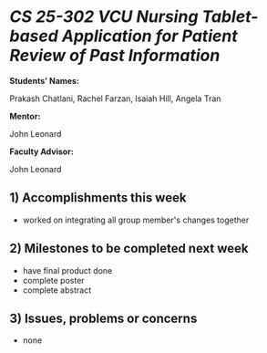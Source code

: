 # *CS 25-302 VCU Nursing Tablet-based Application for Patient Review of Past Information*

**Students' Names:**

Prakash Chatlani, Rachel Farzan, Isaiah Hill, Angela Tran

**Mentor:**

John Leonard

**Faculty Advisor:**

John Leonard

## 1) Accomplishments this week ##
   - worked on integrating all group member's changes together

## 2) Milestones to be completed next week ##
   - have final product done
   - complete poster 
   - complete abstract

## 3) Issues, problems or concerns ##
   - none

